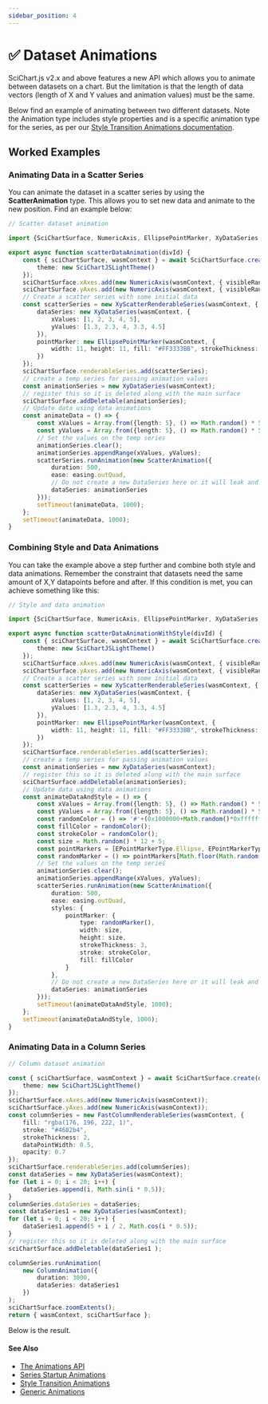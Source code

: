 ```yaml
---
sidebar_position: 4
---
```


# ✅ Dataset Animations

SciChart.js v2.x and above features a new API which allows you to animate between datasets on a chart. But the limitation is that the length of data vectors (length of X and Y values and animation values) must be the same.

Below find an example of animating between two different datasets. Note the Animation type includes style properties and is a specific animation type for the series, as per our [Style Transition Animations documentation](/docs/2d-charts/animations-api/style-transition-animations).

## Worked Examples

### Animating Data in a Scatter Series

You can animate the dataset in a scatter series by using the **ScatterAnimation** type. This allows you to set new data and animate to the new position. Find an example below:

```ts
// Scatter dataset animation

import {SciChartSurface, NumericAxis, EllipsePointMarker, XyDataSeries, NumberRange, XyScatterRenderableSeries, SciChartJSLightTheme, ScatterAnimation, easing} from "scichart";

export async function scatterDataAnimation(divId) {
    const { sciChartSurface, wasmContext } = await SciChartSurface.create(divId, {
        theme: new SciChartJSLightTheme()
    });
    sciChartSurface.xAxes.add(new NumericAxis(wasmContext, { visibleRange: new NumberRange(0, 5) }));
    sciChartSurface.yAxes.add(new NumericAxis(wasmContext, { visibleRange: new NumberRange(0, 5) }));
    // Create a scatter series with some initial data
    const scatterSeries = new XyScatterRenderableSeries(wasmContext, {
        dataSeries: new XyDataSeries(wasmContext, {
            xValues: [1, 2, 3, 4, 5],
            yValues: [1.3, 2.3, 4, 3.3, 4.5]
        }),
        pointMarker: new EllipsePointMarker(wasmContext, {
            width: 11, height: 11, fill: "#FF3333BB", strokeThickness: 0
        })
    });
    sciChartSurface.renderableSeries.add(scatterSeries);
    // create a temp series for passing animation values
    const animationSeries = new XyDataSeries(wasmContext);
    // register this so it is deleted along with the main surface
    sciChartSurface.addDeletable(animationSeries);
    // Update data using data animations
    const animateData = () => {
        const xValues = Array.from({length: 5}, () => Math.random() * 5);
        const yValues = Array.from({length: 5}, () => Math.random() * 5);
        // Set the values on the temp series
        animationSeries.clear();
        animationSeries.appendRange(xValues, yValues);
        scatterSeries.runAnimation(new ScatterAnimation({
            duration: 500,
            ease: easing.outQuad,
            // Do not create a new DataSeries here or it will leak and eventually crash.
            dataSeries: animationSeries
        }));
        setTimeout(animateData, 1000);
    };
    setTimeout(animateData, 1000);
}
```

<CenteredImageWrapper
    src="/images/Animations-scatter-data-animation.gif"
/>

### Combining Style and Data Animations

You can take the example above a step further and combine both style and data animations. Remember the constraint that datasets need the same amount of X,Y datapoints before and after. If this condition is met, you can achieve something like this:

```ts
// Style and data animation

import {SciChartSurface, NumericAxis, EllipsePointMarker, XyDataSeries, NumberRange, XyScatterRenderableSeries, SciChartJSLightTheme, ScatterAnimation, easing, EPointMarkerType} from "scichart"

export async function scatterDataAnimationWithStyle(divId) {
    const { sciChartSurface, wasmContext } = await SciChartSurface.create(divId, {
        theme: new SciChartJSLightTheme()
    });
    sciChartSurface.xAxes.add(new NumericAxis(wasmContext, { visibleRange: new NumberRange(0, 5) }));
    sciChartSurface.yAxes.add(new NumericAxis(wasmContext, { visibleRange: new NumberRange(0, 5) }));
    // Create a scatter series with some initial data
    const scatterSeries = new XyScatterRenderableSeries(wasmContext, {
        dataSeries: new XyDataSeries(wasmContext, {
            xValues: [1, 2, 3, 4, 5],
            yValues: [1.3, 2.3, 4, 3.3, 4.5]
        }),
        pointMarker: new EllipsePointMarker(wasmContext, {
            width: 11, height: 11, fill: "#FF3333BB", strokeThickness: 0
        })
    });
    sciChartSurface.renderableSeries.add(scatterSeries);
    // create a temp series for passing animation values
    const animationSeries = new XyDataSeries(wasmContext);
    // register this so it is deleted along with the main surface
    sciChartSurface.addDeletable(animationSeries);
    // Update data using data animations
    const animateDataAndStyle = () => {
        const xValues = Array.from({length: 5}, () => Math.random() * 5);
        const yValues = Array.from({length: 5}, () => Math.random() * 5);
        const randomColor = () => '#'+(0x1000000+Math.random()*0xffffff).toString(16).substr(1,6);
        const fillColor = randomColor();
        const strokeColor = randomColor();
        const size = Math.random() * 12 + 5;
        const pointMarkers = [EPointMarkerType.Ellipse, EPointMarkerType.Triangle, EPointMarkerType.Square];
        const randomMarker = () => pointMarkers[Math.floor(Math.random() * 3)];
        // Set the values on the temp series
        animationSeries.clear();
        animationSeries.appendRange(xValues, yValues);
        scatterSeries.runAnimation(new ScatterAnimation({
            duration: 500,
            ease: easing.outQuad,
            styles: {
                pointMarker: {
                    type: randomMarker(),
                    width: size,
                    height: size,
                    strokeThickness: 3,
                    stroke: strokeColor,
                    fill: fillColor
                }
            },
            // Do not create a new DataSeries here or it will leak and eventually crash.
            dataSeries: animationSeries
        }));
        setTimeout(animateDataAndStyle, 1000);
    };
    setTimeout(animateDataAndStyle, 1000);
}
```

<CenteredImageWrapper
    src="/images/Animations-scatter-data-and-style-animation.gif"
/>

### Animating Data in a Column Series

```ts
// Column dataset animation

const { sciChartSurface, wasmContext } = await SciChartSurface.create(divElementId, {
    theme: new SciChartJSLightTheme()
});
sciChartSurface.xAxes.add(new NumericAxis(wasmContext));
sciChartSurface.yAxes.add(new NumericAxis(wasmContext));
const columnSeries = new FastColumnRenderableSeries(wasmContext, {
    fill: "rgba(176, 196, 222, 1)",
    stroke: "#4682b4",
    strokeThickness: 2,
    dataPointWidth: 0.5,
    opacity: 0.7
});
sciChartSurface.renderableSeries.add(columnSeries);
const dataSeries = new XyDataSeries(wasmContext);
for (let i = 0; i < 20; i++) {
    dataSeries.append(i, Math.sin(i * 0.5));
}
columnSeries.dataSeries = dataSeries;
const dataSeries1 = new XyDataSeries(wasmContext);
for (let i = 0; i < 20; i++) {
    dataSeries1.append(5 + i / 2, Math.cos(i * 0.5));
}
// register this so it is deleted along with the main surface
sciChartSurface.addDeletable(dataSeries1 );

columnSeries.runAnimation(
    new ColumnAnimation({
        duration: 3000,
        dataSeries: dataSeries1
    })
);
sciChartSurface.zoomExtents();
return { wasmContext, sciChartSurface };
```

Below is the result.

<CenteredImageWrapper 
    src="/images/Animations_Column_Data_Animation.gif"
/>

#### See Also

- [The Animations API](/docs/2d-charts/animations-api/animations-api-overview)
- [Series Startup Animations](/docs/2d-charts/animations-api/series-startup-animations)
- [Style Transition Animations](/docs/2d-charts/animations-api/style-transition-animations)
- [Generic Animations](/docs/2d-charts/animations-api/generic-animations)

